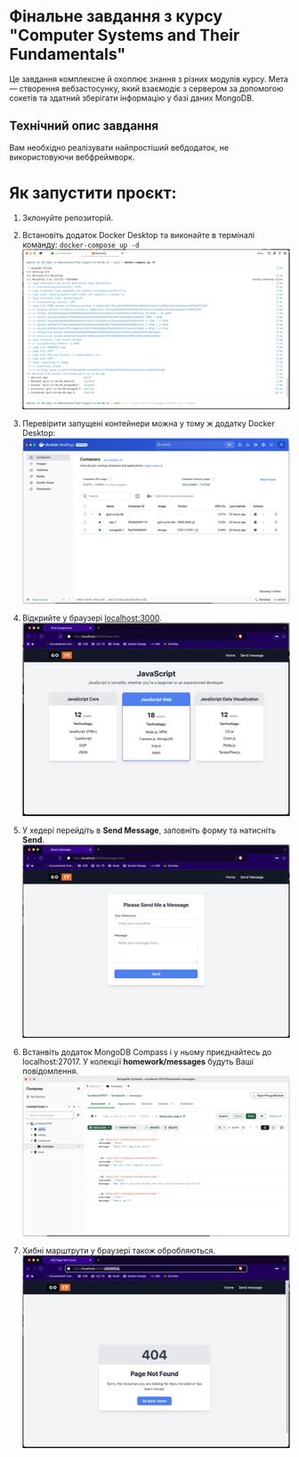 # Фінальне завдання з курсу "Computer Systems and Their Fundamentals"

Це завдання комплексне й охоплює знання з різних модулів курсу.
Мета — створення вебзастосунку, який взаємодіє з сервером за допомогою сокетів та здатний зберігати інформацію у базі даних MongoDB.

## Технічний опис завдання

Вам необхідно реалізувати найпростіший вебдодаток, не використовуючи вебфреймворк.

# Як запустити проєкт:

1. Зклонуйте репозиторій. <br>

2. Встановіть додаток Docker Desktop та виконайте в терміналі команду:
   `docker-compose up -d`
   ![images/readme/terminal.png](images/readme/terminal.png)
   <br>

3. Перевірити запущені контейнери можна у тому ж додатку Docker Desktop:
   ![images/readme/docker.png](images/readme/docker.png)
   <br>

4. Відкрийте у браузері [localhost:3000](http://localhost:3000).
   ![images/readme/localhost.png](images/readme/localhost.png)
   <br>

5. У хедері перейдіть в **Send Message**, заповніть форму та натисніть **Send**.
   ![images/readme/message.png](images/readme/message.png)
   <br>
6. Встанвіть додаток MongoDB Compass і у ньому приєднайтесь до localhost:27017. У колекції **homework/messages** будуть Ваші повідомлення.
   ![images/readme/mongo.png](images/readme/mongo.png)
   <br>
7. Хибні марштрути у браузері також обробляються.
   ![images/readme/error.png](images/readme/error.png)
   <br>
